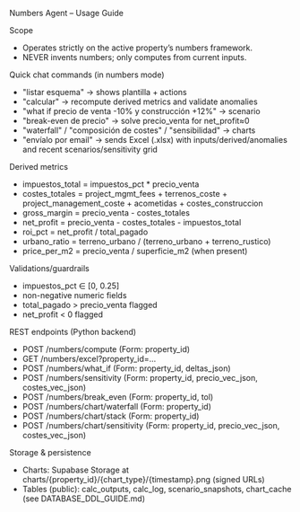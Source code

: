 Numbers Agent – Usage Guide

Scope
- Operates strictly on the active property’s numbers framework.
- NEVER invents numbers; only computes from current inputs.

Quick chat commands (in numbers mode)
- "listar esquema" → shows plantilla + actions
- "calcular" → recompute derived metrics and validate anomalies
- "what if precio de venta -10% y construcción +12%" → scenario
- "break-even de precio" → solve precio_venta for net_profit≈0
- "waterfall" / "composición de costes" / "sensibilidad" → charts
- "envíalo por email" → sends Excel (.xlsx) with inputs/derived/anomalies and recent scenarios/sensitivity grid

Derived metrics
- impuestos_total = impuestos_pct * precio_venta
- costes_totales = project_mgmt_fees + terrenos_coste + project_management_coste + acometidas + costes_construccion
- gross_margin = precio_venta - costes_totales
- net_profit = precio_venta - costes_totales - impuestos_total
- roi_pct = net_profit / total_pagado
- urbano_ratio = terreno_urbano / (terreno_urbano + terreno_rustico)
- price_per_m2 = precio_venta / superficie_m2 (when present)

Validations/guardrails
- impuestos_pct ∈ [0, 0.25]
- non-negative numeric fields
- total_pagado > precio_venta flagged
- net_profit < 0 flagged

REST endpoints (Python backend)
- POST /numbers/compute (Form: property_id)
- GET  /numbers/excel?property_id=...
- POST /numbers/what_if (Form: property_id, deltas_json)
- POST /numbers/sensitivity (Form: property_id, precio_vec_json, costes_vec_json)
- POST /numbers/break_even (Form: property_id, tol)
- POST /numbers/chart/waterfall (Form: property_id)
- POST /numbers/chart/stack (Form: property_id)
- POST /numbers/chart/sensitivity (Form: property_id, precio_vec_json, costes_vec_json)

Storage & persistence
- Charts: Supabase Storage at charts/{property_id}/{chart_type}/{timestamp}.png (signed URLs)
- Tables (public): calc_outputs, calc_log, scenario_snapshots, chart_cache (see DATABASE_DDL_GUIDE.md)


